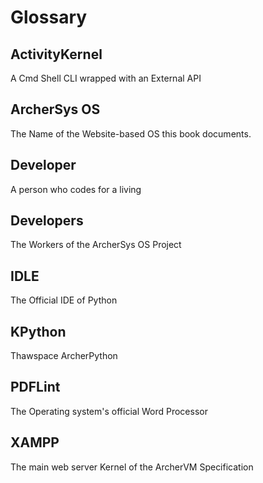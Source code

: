 # Glossary

## ActivityKernel

A Cmd Shell CLI wrapped with an External API

## ArcherSys OS

The Name of the Website-based OS this book documents.

## Developer

A person who codes for a living

## Developers

The Workers of the ArcherSys OS Project

## IDLE

The Official IDE of Python

## KPython

Thawspace ArcherPython

## PDFLint

The Operating system's official Word Processor

## XAMPP

The main web server Kernel of the ArcherVM Specification

## 

